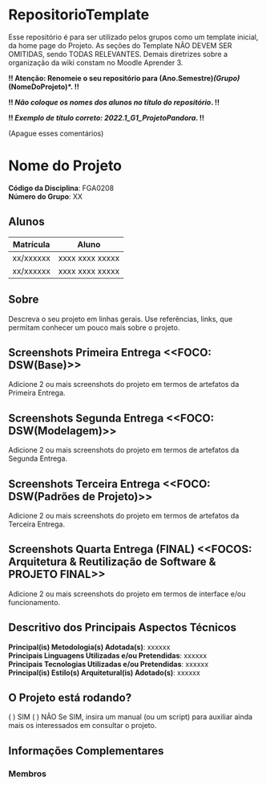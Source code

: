 # RepositorioTemplate
Esse repositório é para ser utilizado pelos grupos como um template inicial, da home page do Projeto.
As seções do Template NÃO DEVEM SER OMITIDAS, sendo TODAS RELEVANTES.
Demais diretrizes sobre a organização da wiki constam no Moodle Aprender 3.

**!! Atenção: Renomeie o seu repositório para (Ano.Semestre)_(Grupo)_(NomeDoProjeto)*. !!** 

**!! *Não coloque os nomes dos alunos no título do repositório*. !!**

**!! *Exemplo de título correto: 2022.1_G1_ProjetoPandora*. !!** 
 
 (Apague esses comentários)

# Nome do Projeto

**Código da Disciplina**: FGA0208<br>
**Número do Grupo**: XX<br>

## Alunos
|Matrícula | Aluno |
| -- | -- |
| xx/xxxxxx  |  xxxx xxxx xxxxx |
| xx/xxxxxx  |  xxxx xxxx xxxxx |

## Sobre 
Descreva o seu projeto em linhas gerais.
Use referências, links, que permitam conhecer um pouco mais sobre o projeto.

## Screenshots Primeira Entrega <<FOCO: DSW(Base)>>
Adicione 2 ou mais screenshots do projeto em termos de artefatos da Primeira Entrega.

## Screenshots Segunda Entrega <<FOCO: DSW(Modelagem)>>
Adicione 2 ou mais screenshots do projeto em termos de artefatos da Segunda Entrega.

## Screenshots Terceira Entrega <<FOCO: DSW(Padrões de Projeto)>>
Adicione 2 ou mais screenshots do projeto em termos de artefatos da Terceira Entrega.

## Screenshots Quarta Entrega (FINAL) <<FOCOS: Arquitetura & Reutilização de Software & PROJETO FINAL>>
Adicione 2 ou mais screenshots do projeto em termos de interface e/ou funcionamento.

## Descritivo dos Principais Aspectos Técnicos 
**Principal(is) Metodologia(s) Adotada(s)**: xxxxxx<br>
**Principais Linguagens Utilizadas e/ou Pretendidas**: xxxxxx<br>
**Principais Tecnologias Utilizadas e/ou Pretendidas**: xxxxxx<br>
**Principal(is) Estilo(s) Arquitetural(is) Adotado(s)**: xxxxxx<br>

## O Projeto está rodando?
( ) SIM
( ) NÃO
Se SIM, insira um manual (ou um script) para auxiliar ainda mais os interessados em consultar o projeto.

## Informações Complementares 

### Membros

<div id="members">
    <div class="member-content"></div>
</div>

<style>
    @import url('https://fonts.googleapis.com/css2?family=Kdam+Thmor+Pro&family=Roboto:ital,wght@1,300&family=Ubuntu&display=swap');
    #members {
        margin: 0;
        padding: 0;
        font-weight: 700;
        font-family: 'Roboto', sans-serif;
    }

    .member-content {
        display: flex;
        flex-direction: row;
        flex-wrap: wrap;
        justify-content: space-evenly;
    }

    .card {
        display: flex;
        flex-direction: column;
        flex-basis: 300px;
        justify-content: space-evenly;
        align-items: center;
        margin-bottom: 20px;
    }

    .card:hover {
        transform: scale(1.15);
        transition: transform 300ms 0ms cubic-bezier(0.6, -0.28, 0.735, 0.045);
        cursor: pointer;
    }

    .card:not(:hover) {
        transition: all 180ms;
    }

    .card .card-title {
        margin: 0;
        padding: 0;
        display: flex;
        flex-direction: row;
        align-items: center;
        max-height: 32px;
    }

    .card .card-title > p {
        text-transform: uppercase;
        font-family: 'Ubuntu', sans-serif;
        font-weight: 400;
        color: rgb(86, 96, 118);
    }

    .card .card-title > span {
        margin-left: 5px;
        font-family: 'Kdam Thmor Pro', sans-serif;
        font-size: smaller;
        color: rgb(72, 151, 151);
    }

    .card .card-tag {
        padding: 0;
        display: flex;
        align-items: center;
        justify-content: space-around;
        max-height: 29px;
        background-color: #24292f;
        color: white;
        padding-inline: 5px;
        border-radius: 8px;
    }

    .card .card-tag > span {
        padding-right: 5px;
        border-right-color:rgb(230, 233, 238);
        border-right-width: 1px;
        border-right-style: solid;
    }

    .card .card-tag > p {
        margin-left: 7px;
    }

    .card .card-img {
        border-radius: 50%;
        flex-basis: 200px;
        max-width: 200px;
        opacity: 0.8;
        filter: grayscale(40%);
    }

    .card:hover .card-img{
        transition: opacity .5s ease-in-out;
        opacity: 1;
        filter: none;
    }
</style>
